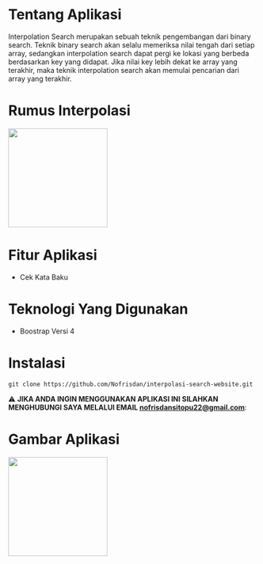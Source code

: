 # Tentang Aplikasi 
Interpolation Search merupakan sebuah teknik pengembangan dari binary search. Teknik binary search akan selalu memeriksa nilai tengah dari setiap array, sedangkan interpolation search dapat pergi ke lokasi yang berbeda berdasarkan key yang didapat. Jika nilai key lebih dekat ke array yang terakhir, maka teknik interpolation search akan memulai pencarian dari array yang terakhir.

# Rumus Interpolasi
<img src="img/rm.png" width="200px" height="200px">


# Fitur Aplikasi
<ul>
<li>Cek Kata Baku </li>

</ul>

# Teknologi Yang Digunakan
<ul>
<li>Boostrap Versi 4</li>
</ul>


# Instalasi 
```
git clone https://github.com/Nofrisdan/interpolasi-search-website.git
```
:warning: **JIKA ANDA INGIN MENGGUNAKAN APLIKASI INI SILAHKAN MENGHUBUNGI SAYA MELALUI EMAIL nofrisdansitopu22@gmail.com**:

# Gambar Aplikasi
<img src="img/img.png" width="200px" height="200px">





